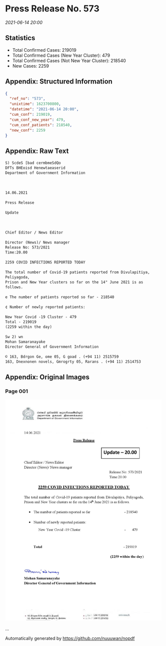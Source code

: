 
# Press Release No. 573
*2021-06-14 20:00*
## Statistics
* Total Confirmed Cases: 219019
* Total Confirmed Cases (New Year Cluster): 479
* Total Confirmed Cases (Not New Year Cluster): 218540
* New Cases: 2259




## Appendix: Structured Information
```json
{
  "ref_no": "573",
  "unixtime": 1623700800,
  "datetime": "2021-06-14 20:00",
  "cum_conf": 219019,
  "cum_conf_new_year": 479,
  "cum_conf_patients": 218540,
  "new_conf": 2259
}
```

## Appendix: Raw Text
```text
S) ScdeS [bad cermbmeSdQo
DFTs BHEoisd Henewtaeaserid
Department of Government Information

 

14.06.2021

Press Release

Update

 

Chief Editor / News Editor

Director (News)/ News manager
Release No: 573/2021
Time:20.00

2259 COVID INFECTIONS REPORTED TODAY

The total number of Covid-19 patients reported from Divulapitiya, Peliyagoda,
Prison and New Year clusters so far on the 14" June 2021 is as follows.

e The number of patients reported so far - 218540

¢ Number of newly reported patients:

New Year Covid -19 Cluster - 479
Total - 219019
(2259 within the day)

Sw 2) wn
Mohan Samaranayake
Director General of Government Information

© 163, Bdrgon Ge, ome 05, G goad . (+94 11) 2515759
163, Dnexnonen novels, Gmrogrty 05, Rarans . (+94 11) 2514753

```

## Appendix: Original Images

### Page 001

![page_no](https://raw.githubusercontent.com/nuuuwan/nopdf_data/main/nopdf.dgigovlk.ref573.page001.jpeg)
        

...

Automatically generated by https://github.com/nuuuwan/nopdf

    
    
